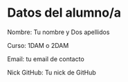 # Datos del alumno/a

Nombre: Tu nombre y Dos apellidos

Curso: 1DAM o 2DAM

Email: tu email de contacto

Nick GitHub: Tu nick de GitHub


